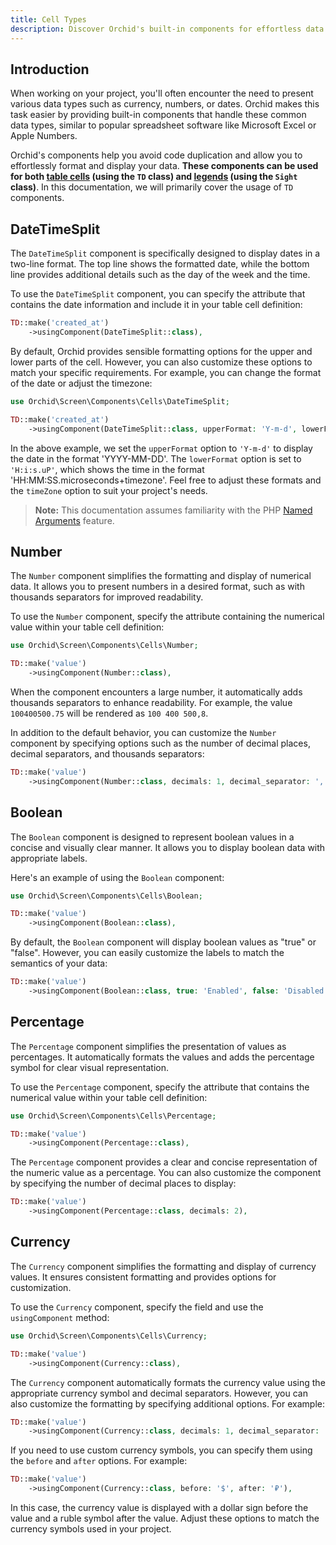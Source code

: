 ```yaml
---
title: Cell Types
description: Discover Orchid's built-in components for effortless data representation. Learn how to format dates with DateTimeSplit, display numbers with Number, represent boolean values with Boolean, and showcase percentage values with Percentage components. Enhance your project's visual appeal and user experience with these powerful tools.
---
```


## Introduction

When working on your project, you'll often encounter the need to present various data types such as currency, numbers, or dates. Orchid makes this task easier by providing built-in components that handle these common data types, similar to popular spreadsheet software like Microsoft Excel or Apple Numbers.

Orchid's components help you avoid code duplication and allow you to effortlessly format and display your data. **These components can be used for both [table cells](/en/docs/table) (using the `TD` class) and [legends](/en/docs/legend) (using the `Sight` class)**. In this documentation, we will primarily cover the usage of `TD` components.

## DateTimeSplit

The `DateTimeSplit` component is specifically designed to display dates in a two-line format. The top line shows the formatted date, while the bottom line provides additional details such as the day of the week and the time.

To use the `DateTimeSplit` component, you can specify the attribute that contains the date information and include it in your table cell definition:

```php
TD::make('created_at')
    ->usingComponent(DateTimeSplit::class),
```

By default, Orchid provides sensible formatting options for the upper and lower parts of the cell. However, you can also customize these options to match your specific requirements. For example, you can change the format of the date or adjust the timezone:

```php
use Orchid\Screen\Components\Cells\DateTimeSplit;

TD::make('created_at')
    ->usingComponent(DateTimeSplit::class, upperFormat: 'Y-m-d', lowerFormat: 'H:i:s.uP', timeZone: 'Europe/Madrid'),
```

In the above example, we set the `upperFormat` option to `'Y-m-d'` to display the date in the format 'YYYY-MM-DD'. The `lowerFormat` option is set to `'H:i:s.uP'`, which shows the time in the format 'HH:MM:SS.microseconds+timezone'. Feel free to adjust these formats and the `timeZone` option to suit your project's needs.

> **Note:** This documentation assumes familiarity with the PHP [Named Arguments](https://www.php.net/manual/en/functions.arguments.php#functions.named-arguments) feature.


## Number

The `Number` component simplifies the formatting and display of numerical data. It allows you to present numbers in a desired format, such as with thousands separators for improved readability.

To use the `Number` component, specify the attribute containing the numerical value within your table cell definition:

```php
use Orchid\Screen\Components\Cells\Number;

TD::make('value')
    ->usingComponent(Number::class),
```

When the component encounters a large number, it automatically adds thousands separators to enhance readability. For example, the value `100400500.75` will be rendered as `100 400 500,8`.

In addition to the default behavior, you can customize the `Number` component by specifying options such as the number of decimal places, decimal separators, and thousands separators:

```php
TD::make('value')
    ->usingComponent(Number::class, decimals: 1, decimal_separator: ',', thousands_separator: ' '),
```

## Boolean

The `Boolean` component is designed to represent boolean values in a concise and visually clear manner. It allows you to display boolean data with appropriate labels.

Here's an example of using the `Boolean` component:

```php
use Orchid\Screen\Components\Cells\Boolean;

TD::make('value')
    ->usingComponent(Boolean::class),
```

By default, the `Boolean` component will display boolean values as "true" or "false". However, you can easily customize the labels to match the semantics of your data:

```php
TD::make('value')
    ->usingComponent(Boolean::class, true: 'Enabled', false: 'Disabled'),
```

## Percentage

The `Percentage` component simplifies the presentation of values as percentages. It automatically formats the values and adds the percentage symbol for clear visual representation.

To use the `Percentage` component, specify the attribute that contains the numerical value within your table cell definition:

```php
use Orchid\Screen\Components\Cells\Percentage;

TD::make('value')
    ->usingComponent(Percentage::class),
```

The `Percentage` component provides a clear and concise representation of the numeric value as a percentage. You can also customize the component by specifying the number of decimal places to display:

```php
TD::make('value')
    ->usingComponent(Percentage::class, decimals: 2),
```


## Currency

The `Currency` component simplifies the formatting and display of currency values. It ensures consistent formatting and provides options for customization.

To use the `Currency` component, specify the field and use the `usingComponent` method:

```php
use Orchid\Screen\Components\Cells\Currency;

TD::make('value')
    ->usingComponent(Currency::class),
```

The `Currency` component automatically formats the currency value using the appropriate currency symbol and decimal separators. However, you can also customize the formatting by specifying additional options. For example:

```php
TD::make('value')
    ->usingComponent(Currency::class, decimals: 1, decimal_separator: ',', thousands_separator: ' '),
```

If you need to use custom currency symbols, you can specify them using the `before` and `after` options. For example:

```php
TD::make('value')
    ->usingComponent(Currency::class, before: '$', after: '₽'),
```

In this case, the currency value is displayed with a dollar sign before the value and a ruble symbol after the value. Adjust these options to match the currency symbols used in your project.
